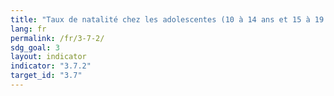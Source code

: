 ```yaml
---
title: "Taux de natalité chez les adolescentes (10 à 14 ans et 15 à 19 ans) pour 1.000 adolescentes du même groupe d’âge"
lang: fr
permalink: /fr/3-7-2/
sdg_goal: 3
layout: indicator
indicator: "3.7.2"
target_id: "3.7"
---
```



